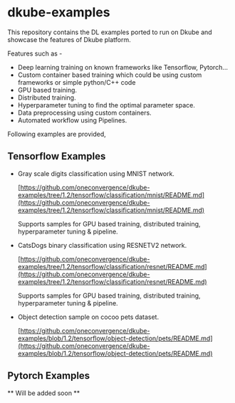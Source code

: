 # dkube-examples

This repository contains the DL examples ported to run on Dkube and showcase the features of Dkube platform.

Features such as -

- Deep learning training on known frameworks like Tensorflow, Pytorch...
- Custom container based training which could be using custom frameworks or simple python/C++ code
- GPU based training.
- Distributed training.
- Hyperparameter tuning to find the optimal parameter space.
- Data preprocessing using custom containers.
- Automated workflow using Pipelines.

Following examples are provided,

## Tensorflow Examples

- Gray scale digits classification using MNIST network.

  [https://github.com/oneconvergence/dkube-examples/tree/1.2/tensorflow/classification/mnist/README.md](https://github.com/oneconvergence/dkube-examples/tree/1.2/tensorflow/classification/mnist/README.md)

  Supports samples for GPU based training, distributed training, hyperparameter tuning & pipeline.

- CatsDogs binary classification using RESNETV2 network.

  [https://github.com/oneconvergence/dkube-examples/tree/1.2/tensorflow/classification/resnet/README.md](https://github.com/oneconvergence/dkube-examples/tree/1.2/tensorflow/classification/resnet/README.md)

  Supports samples for GPU based training, distributed training, hyperparameter tuning & pipeline.

- Object detection sample on cocoo pets dataset.

  [https://github.com/oneconvergence/dkube-examples/blob/1.2/tensorflow/object-detection/pets/README.md](https://github.com/oneconvergence/dkube-examples/blob/1.2/tensorflow/object-detection/pets/README.md)

## Pytorch Examples

** Will be added soon **
